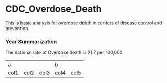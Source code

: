 # CDC_Overdose_Death
This is basic analysis for overdose death in centers of disease control and prevention 
### Year Summarization
The national rate of Overdose death is 21.7 per 100,000


  

<table>
<tr>
<td colspan=3>a  <td colspan=2>b
<tr>
<td colspan=1>col1 <td colspan=1>col2 <td colspan=1>col3<td colspan=1>col4 <td colspan=1>col5
</table>
